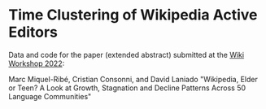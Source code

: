 # Time Clustering of Wikipedia Active Editors

Data and code for the paper (extended abstract) submitted at the [Wiki Workshop 2022](https://wikiworkshop.org/2022/):

Marc Miquel-Ribé, Cristian Consonni, and David Laniado
"Wikipedia, Elder or Teen? A Look at Growth, Stagnation and Decline Patterns Across 50 Language Communities" 

